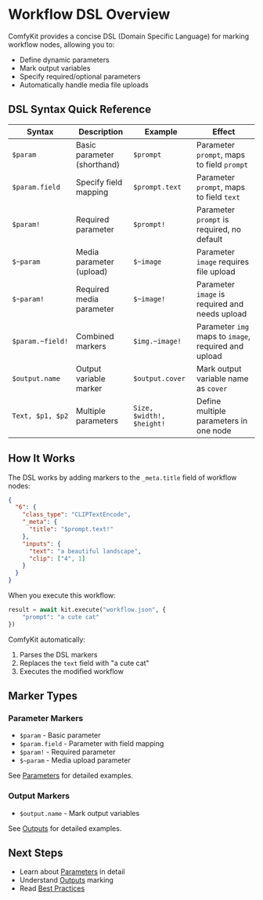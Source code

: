 # Workflow DSL Overview

ComfyKit provides a concise DSL (Domain Specific Language) for marking workflow nodes, allowing you to:

- Define dynamic parameters
- Mark output variables
- Specify required/optional parameters
- Automatically handle media file uploads

## DSL Syntax Quick Reference

| Syntax | Description | Example | Effect |
|--------|-------------|---------|--------|
| `$param` | Basic parameter (shorthand) | `$prompt` | Parameter `prompt`, maps to field `prompt` |
| `$param.field` | Specify field mapping | `$prompt.text` | Parameter `prompt`, maps to field `text` |
| `$param!` | Required parameter | `$prompt!` | Parameter `prompt` is required, no default |
| `$~param` | Media parameter (upload) | `$~image` | Parameter `image` requires file upload |
| `$~param!` | Required media parameter | `$~image!` | Parameter `image` is required and needs upload |
| `$param.~field!` | Combined markers | `$img.~image!` | Parameter `img` maps to `image`, required and upload |
| `$output.name` | Output variable marker | `$output.cover` | Mark output variable name as `cover` |
| `Text, $p1, $p2` | Multiple parameters | `Size, $width!, $height!` | Define multiple parameters in one node |

## How It Works

The DSL works by adding markers to the `_meta.title` field of workflow nodes:

```json
{
  "6": {
    "class_type": "CLIPTextEncode",
    "_meta": {
      "title": "$prompt.text!"
    },
    "inputs": {
      "text": "a beautiful landscape",
      "clip": ["4", 1]
    }
  }
}
```

When you execute this workflow:

```python
result = await kit.execute("workflow.json", {
    "prompt": "a cute cat"
})
```

ComfyKit automatically:
1. Parses the DSL markers
2. Replaces the `text` field with "a cute cat"
3. Executes the modified workflow

## Marker Types

### Parameter Markers

- `$param` - Basic parameter
- `$param.field` - Parameter with field mapping
- `$param!` - Required parameter
- `$~param` - Media upload parameter

See [Parameters](parameters.md) for detailed examples.

### Output Markers

- `$output.name` - Mark output variables

See [Outputs](outputs.md) for detailed examples.

## Next Steps

- Learn about [Parameters](parameters.md) in detail
- Understand [Outputs](outputs.md) marking
- Read [Best Practices](best-practices.md)

